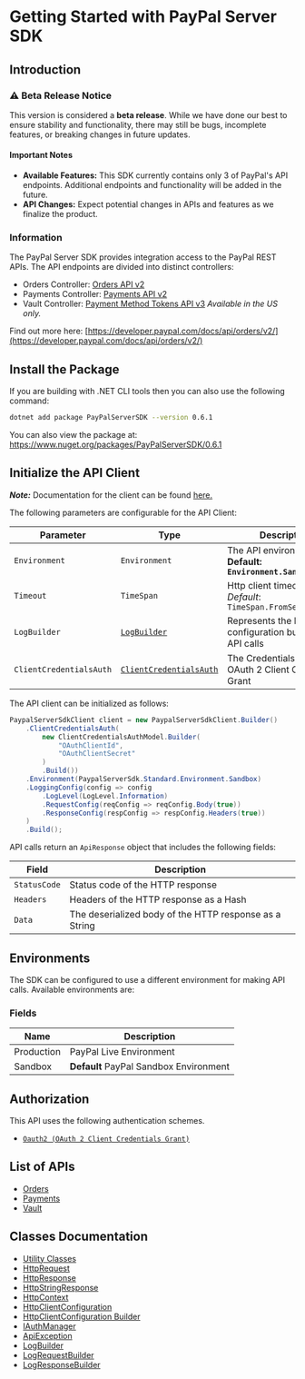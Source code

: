 
# Getting Started with PayPal Server SDK

## Introduction

### ⚠️ Beta Release Notice

This version is considered a **beta release**. While we have done our best to ensure stability and functionality, there may still be bugs, incomplete features, or breaking changes in future updates.

#### Important Notes

- **Available Features:** This SDK currently contains only 3 of PayPal's API endpoints. Additional endpoints and functionality will be added in the future.
- **API Changes:** Expect potential changes in APIs and features as we finalize the product.

### Information

The PayPal Server SDK provides integration access to the PayPal REST APIs. The API endpoints are divided into distinct controllers:

- Orders Controller: <a href="https://developer.paypal.com/docs/api/orders/v2/">Orders API v2</a>
- Payments Controller: <a href="https://developer.paypal.com/docs/api/payments/v2/">Payments API v2</a>
- Vault Controller: <a href="https://developer.paypal.com/docs/api/payment-tokens/v3/">Payment Method Tokens API v3</a> *Available in the US only.*

Find out more here: [https://developer.paypal.com/docs/api/orders/v2/](https://developer.paypal.com/docs/api/orders/v2/)

## Install the Package

If you are building with .NET CLI tools then you can also use the following command:

```bash
dotnet add package PayPalServerSDK --version 0.6.1
```

You can also view the package at:
https://www.nuget.org/packages/PayPalServerSDK/0.6.1

## Initialize the API Client

**_Note:_** Documentation for the client can be found [here.](https://www.github.com/paypal/PayPal-Dotnet-Server-SDK/tree/0.6.1/doc/client.md)

The following parameters are configurable for the API Client:

| Parameter | Type | Description |
|  --- | --- | --- |
| `Environment` | `Environment` | The API environment. <br> **Default: `Environment.Sandbox`** |
| `Timeout` | `TimeSpan` | Http client timeout.<br>*Default*: `TimeSpan.FromSeconds(100)` |
| `LogBuilder` | [`LogBuilder`](https://www.github.com/paypal/PayPal-Dotnet-Server-SDK/tree/0.6.1/doc/log-builder.md) | Represents the logging configuration builder for API calls |
| `ClientCredentialsAuth` | [`ClientCredentialsAuth`](https://www.github.com/paypal/PayPal-Dotnet-Server-SDK/tree/0.6.1/doc/auth/oauth-2-client-credentials-grant.md) | The Credentials Setter for OAuth 2 Client Credentials Grant |

The API client can be initialized as follows:

```csharp
PaypalServerSdkClient client = new PaypalServerSdkClient.Builder()
    .ClientCredentialsAuth(
        new ClientCredentialsAuthModel.Builder(
            "OAuthClientId",
            "OAuthClientSecret"
        )
        .Build())
    .Environment(PaypalServerSdk.Standard.Environment.Sandbox)
    .LoggingConfig(config => config
        .LogLevel(LogLevel.Information)
        .RequestConfig(reqConfig => reqConfig.Body(true))
        .ResponseConfig(respConfig => respConfig.Headers(true))
    )
    .Build();
```

API calls return an `ApiResponse` object that includes the following fields:

| Field | Description |
|  --- | --- |
| `StatusCode` | Status code of the HTTP response |
| `Headers` | Headers of the HTTP response as a Hash |
| `Data` | The deserialized body of the HTTP response as a String |

## Environments

The SDK can be configured to use a different environment for making API calls. Available environments are:

### Fields

| Name | Description |
|  --- | --- |
| Production | PayPal Live Environment |
| Sandbox | **Default** PayPal Sandbox Environment |

## Authorization

This API uses the following authentication schemes.

* [`Oauth2 (OAuth 2 Client Credentials Grant)`](https://www.github.com/paypal/PayPal-Dotnet-Server-SDK/tree/0.6.1/doc/auth/oauth-2-client-credentials-grant.md)

## List of APIs

* [Orders](https://www.github.com/paypal/PayPal-Dotnet-Server-SDK/tree/0.6.1/doc/controllers/orders.md)
* [Payments](https://www.github.com/paypal/PayPal-Dotnet-Server-SDK/tree/0.6.1/doc/controllers/payments.md)
* [Vault](https://www.github.com/paypal/PayPal-Dotnet-Server-SDK/tree/0.6.1/doc/controllers/vault.md)

## Classes Documentation

* [Utility Classes](https://www.github.com/paypal/PayPal-Dotnet-Server-SDK/tree/0.6.1/doc/utility-classes.md)
* [HttpRequest](https://www.github.com/paypal/PayPal-Dotnet-Server-SDK/tree/0.6.1/doc/http-request.md)
* [HttpResponse](https://www.github.com/paypal/PayPal-Dotnet-Server-SDK/tree/0.6.1/doc/http-response.md)
* [HttpStringResponse](https://www.github.com/paypal/PayPal-Dotnet-Server-SDK/tree/0.6.1/doc/http-string-response.md)
* [HttpContext](https://www.github.com/paypal/PayPal-Dotnet-Server-SDK/tree/0.6.1/doc/http-context.md)
* [HttpClientConfiguration](https://www.github.com/paypal/PayPal-Dotnet-Server-SDK/tree/0.6.1/doc/http-client-configuration.md)
* [HttpClientConfiguration Builder](https://www.github.com/paypal/PayPal-Dotnet-Server-SDK/tree/0.6.1/doc/http-client-configuration-builder.md)
* [IAuthManager](https://www.github.com/paypal/PayPal-Dotnet-Server-SDK/tree/0.6.1/doc/i-auth-manager.md)
* [ApiException](https://www.github.com/paypal/PayPal-Dotnet-Server-SDK/tree/0.6.1/doc/api-exception.md)
* [LogBuilder](https://www.github.com/paypal/PayPal-Dotnet-Server-SDK/tree/0.6.1/doc/log-builder.md)
* [LogRequestBuilder](https://www.github.com/paypal/PayPal-Dotnet-Server-SDK/tree/0.6.1/doc/log-request-builder.md)
* [LogResponseBuilder](https://www.github.com/paypal/PayPal-Dotnet-Server-SDK/tree/0.6.1/doc/log-response-builder.md)

